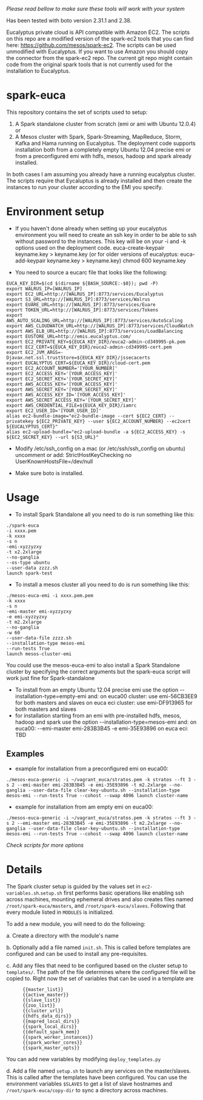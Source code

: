 *Please read bellow to make sure these tools will work with your system*

Has been tested with boto version 2.31.1 and 2.38.

Eucalyptus private cloud is API compatible with Amazon EC2. The scripts on this repo are a modified version of the spark-ec2 tools that you can find here: https://github.com/mesos/spark-ec2. The scripts can be used unmodified with Eucalyptus. If you want to use Amazon you should copy the connector from the spark-ec2 repo. 
The current git repo might contain code from the original spark tools that is not currently used for the installation to Eucalyptus.

spark-euca
=========

This repository contains the set of scripts used to setup:
1. A Spark standalone cluster from scratch (emi or ami with Ubuntu 12.0.4) or 
2. A Mesos cluster with Spark, Spark-Streaming, MapReduce, Storm, Kafka and Hama running on Eucalyptus. The deployment code supports installation both from a completely empty Ubuntu 12.04 precise emi or from a preconfigured emi with hdfs, mesos, hadoop and spark already installed.

In both cases I am assuming you already have a running eucalyptus cluster. The scripts require that Eycaluptus is already installed and then create the instances to run your cluster according to the EMI you specify.

# Environment setup
- If you haven't done already when setting up your eucalyptus environment you will need to create an ssh key in order to be able to ssh without password to the instances. This key will be on your -i and -k options used on the deployment code.
euca-create-keypair keyname.key > keyname.key
(or for older versions of eucalyptus: euca-add-keypair keyname.key > keyname.key)
chmod 600 keyname.key

- You need to source a eucarc file that looks like the following:
```
EUCA_KEY_DIR=$(cd $(dirname ${BASH_SOURCE:-$0}); pwd -P)
export WALRUS_IP=[WALRUS_IP]
export EC2_URL=http://[WALRUS_IP]:8773/services/Eucalyptus
export S3_URL=http://[WALRUS_IP]:8773/services/Walrus
export EUARE_URL=http://[WALRUS_IP]:8773/services/Euare
export TOKEN_URL=http://[WALRUS_IP]:8773/services/Tokens
export AWS_AUTO_SCALING_URL=http://[WALRUS_IP]:8773/services/AutoScaling
export AWS_CLOUDWATCH_URL=http://[WALRUS_IP]:8773/services/CloudWatch
export AWS_ELB_URL=http://[WALRUS_IP]:8773/services/LoadBalancing
export EUSTORE_URL=http://emis.eucalyptus.com/
export EC2_PRIVATE_KEY=${EUCA_KEY_DIR}/euca2-admin-cd349995-pk.pem
export EC2_CERT=${EUCA_KEY_DIR}/euca2-admin-cd349995-cert.pem
export EC2_JVM_ARGS=-Djavax.net.ssl.trustStore=${EUCA_KEY_DIR}/jssecacerts
export EUCALYPTUS_CERT=${EUCA_KEY_DIR}/cloud-cert.pem
export EC2_ACCOUNT_NUMBER='[YOUR_NUMBER]'
export EC2_ACCESS_KEY='[YOUR_ACCESS_KEY]'
export EC2_SECRET_KEY='[YOUR_SECRET_KEY]'
export AWS_ACCESS_KEY='[YOUR_ACCESS_KEY]'
export AWS_SECRET_KEY='[YOUR_SECRET_KEY]'
export AWS_ACCESS_KEY_ID='[YOUR_ACCESS_KEY]'
export AWS_SECRET_ACCESS_KEY='[YOUR_SECRET_KEY]'
export AWS_CREDENTIAL_FILE=${EUCA_KEY_DIR}/iamrc
export EC2_USER_ID='[YOUR_USER_ID]'
alias ec2-bundle-image="ec2-bundle-image --cert ${EC2_CERT} --privatekey ${EC2_PRIVATE_KEY} --user ${EC2_ACCOUNT_NUMBER} --ec2cert ${EUCALYPTUS_CERT}"
alias ec2-upload-bundle="ec2-upload-bundle -a ${EC2_ACCESS_KEY} -s ${EC2_SECRET_KEY} --url ${S3_URL}"
```


- Modify /etc/ssh_config on a mac (or /etc/ssh/ssh_config on ubuntu) uncomment or add:
StrictHostKeyChecking no
UserKnownHostsFile=/dev/null

- Make sure boto is installed.

# Usage

- To install Spark Standalone all you need to do is run something like this: 
```
./spark-euca 
-i xxxx.pem 
-k xxxx 
-s n 
-emi-xyzzyzxy
-t x2.2xlarge 
--no-ganglia 
--os-type ubuntu
--user-data zzzz.sh  
launch spark-test
```

- To install a mesos cluster all you need to do is run something like this:
```
./mesos-euca-emi -i xxxx.pem.pem
-k xxxx 
-s n
-emi-master emi-xyzzyzxy
-e emi-xyzzyzxy  
-t m2.2xlarge 
--no-ganglia 
-w 60 
--user-data-file zzzz.sh
--installation-type mesos-emi
--run-tests True
launch mesos-cluster-emi
```

You could use the mesos-euca-emi to also install a Spark Standalone cluster by specifying the correct arguments but the spark-euca script will work just fine for Spark-standalone

  * To install from an empty Ubuntu 12.04 precise emi use the option --installation-type=empty-emi and:
   on euca00 cluster: use emi-56CB3EE9 for both masters and slaves 
   on euca eci cluster: use emi-DF913965 for both masters and slaves
  * for installation starting from an emi with pre-installed hdfs, mesos, hadoop and spark use the option --installation-type=mesos-emi and:
   on euca00: --emi-master emi-283B3B45 -e emi-35E93896
   on euca eci: TBD

## Examples
- example for installation from a preconfigured emi on euca00: 
```
./mesos-euca-generic -i ~/vagrant_euca/stratos.pem -k stratos --ft 3 -s 2 --emi-master emi-283B3B45 -e emi-35E93896 -t m2.2xlarge --no-ganglia --user-data-file clear-key-ubuntu.sh --installation-type mesos-emi --run-tests True --cohost --swap 4096 launch cluster-name
```

- example for installation from am empty emi on euca00: 
```
./mesos-euca-generic -i ~/vagrant_euca/stratos.pem -k stratos --ft 3 -s 2 --emi-master emi-283B3B45 -e emi-35E93896 -t m2.2xlarge --no-ganglia --user-data-file clear-key-ubuntu.sh --installation-type mesos-emi --run-tests True --cohost --swap 4096 launch cluster-name
```



*Check scripts for more options*

# Details


The Spark cluster setup is guided by the values set in `ec2-variables.sh`.`setup.sh`
first performs basic operations like enabling ssh across machines, mounting ephemeral
drives and also creates files named `/root/spark-euca/masters`, and `/root/spark-euca/slaves`.
Following that every module listed in `MODULES` is initialized. 

To add a new module, you will need to do the following:

  a. Create a directory with the module's name
  
  b. Optionally add a file named `init.sh`. This is called before templates are configured 
and can be used to install any pre-requisites.

  c. Add any files that need to be configured based on the cluster setup to `templates/`.
  The path of the file determines where the configured file will be copied to. Right now
  the set of variables that can be used in a template are
  
```
      {{master_list}}
      {{active_master}}
      {{slave_list}}
      {{zoo_list}}
      {{cluster_url}}
      {{hdfs_data_dirs}}
      {{mapred_local_dirs}}
      {{spark_local_dirs}}
      {{default_spark_mem}}
      {{spark_worker_instances}}
      {{spark_worker_cores}}
      {{spark_master_opts}}
```
      
   You can add new variables by modifying `deploy_templates.py`
   
   d. Add a file named `setup.sh` to launch any services on the master/slaves. This is called
   after the templates have been configured. You can use the environment variables `$SLAVES` to
   get a list of slave hostnames and `/root/spark-euca/copy-dir` to sync a directory across machines.
